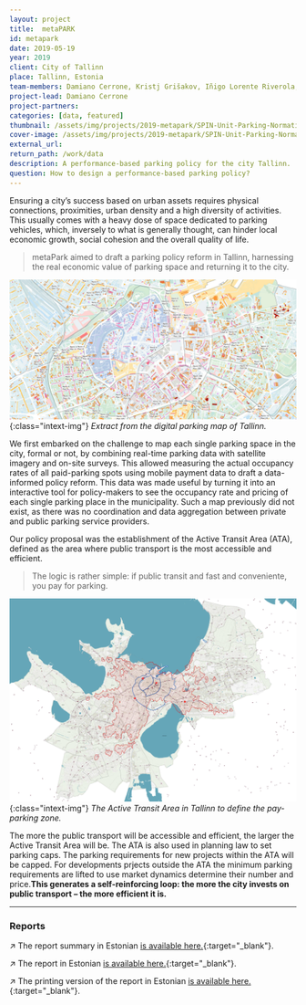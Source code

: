 ```yaml
---
layout: project
title:  metaPARK
id: metapark
date: 2019-05-19
year: 2019
client: City of Tallinn
place: Tallinn, Estonia
team-members: Damiano Cerrone, Kristj Grišakov, Iñigo Lorente Riverola, Kristjan Männigo 
project-lead: Damiano Cerrone
project-partners:
categories: [data, featured]
thumbnail: /assets/img/projects/2019-metapark/SPIN-Unit-Parking-Normative-0.jpg
cover-image: /assets/img/projects/2019-metapark/SPIN-Unit-Parking-Normative-1.jpg
external_url:
return_path: /work/data
description: A performance-based parking policy for the city Tallinn.
question: How to design a performance-based parking policy?
---
```


Ensuring a city’s success based on urban assets requires physical connections, proximities, urban density and a high diversity of activities. This usually comes with a heavy dose of space dedicated to parking vehicles, which, inversely to what is generally thought, can hinder local economic growth, social cohesion and the overall quality of life.

> metaPark aimed to draft a parking policy reform in Tallinn, harnessing the real economic value of parking space and returning it to the city. 

![Parking normative](/assets/img/projects/2019-metapark/SPIN-Unit-Parking-Normative-2.jpg){:class="intext-img"}
*Extract from the digital parking map of Tallinn.*

We first embarked on the challenge to map each single parking space in the city, formal or not, by combining real-time parking data with satellite imagery and on-site surveys. This allowed measuring the actual occupancy rates of all paid-parking spots using mobile payment data to draft a data-informed policy reform. This data was made useful by turning it into an interactive tool for policy-makers to see the occupancy rate and pricing of each single parking place in the municipality. Such a map previously did not exist, as there was no coordination and data aggregation between private and public parking service providers.

Our policy proposal was the establishment of the Active Transit Area (ATA), defined as the area where public transport is the most accessible and efficient.

> The logic is rather simple: if public transit and fast and conveniente, you pay for parking.

![Parking normative](/assets/img/projects/2019-metapark/SPIN-Unit-Parking-Normative-3.jpg){:class="intext-img"}
*The Active Transit Area in Tallinn to define the pay-parking zone.*

The more the public transport will be accessible and efficient, the larger the Active Transit Area will be. The ATA is also used in planning law to set parking caps. The parking requirements for new projects within the ATA will be capped. For developments prjects outside the ATA the minimum parking requirements are lifted to use market dynamics determine their number and price.**This generates a self-reinforcing loop: the more the city invests on public transport – the more efficient it is.**

---

### Reports

&#8599;&#xFE0E; The report summary in Estonian [is available here.](https://drive.google.com/file/d/1MUHQdXjnnr099xHiAw93ss-Pn_5pJo-K/view?usp=sharing){:target="_blank"}.

&#8599;&#xFE0E; The report in Estonian [is available here.](https://drive.google.com/file/d/17r_ysKDztm6yKIeaG8DbCvn3RGHb36KB/view?usp=sharing){:target="_blank"}.

&#8599;&#xFE0E; The printing version of the report in Estonian [is available here.](https://drive.google.com/file/d/1X3ivy1IgThPlG8no8IWDm5UIqV5cqXHZ/view?usp=sharing){:target="_blank"}.







